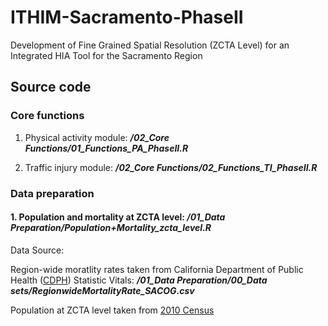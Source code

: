 # ITHIM-Sacramento-PhaseII
Development of Fine Grained Spatial Resolution (ZCTA Level) for an Integrated HIA Tool for the Sacramento Region

## Source code ##

### Core functions ###

1. Physical activity module: ***/02_Core Functions/01_Functions_PA_PhaseII.R***

2. Traffic injury module: ***/02_Core Functions/02_Functions_TI_PhaseII.R***

### Data preparation ###

#### 1. Population and mortality at ZCTA level: ***/01_Data Preparation/Population+Mortality_zcta_level.R***

Data Source: 

Region-wide moratlity rates taken from California Department of Public Health ([CDPH](http://https://www.cdph.ca.gov/Programs/CHSI/Pages/Data-and-Statistics-.aspx)) Statistic Vitals: 
***/01_Data Preparation/00_Data sets/RegionwideMortalityRate_SACOG.csv***

Population at ZCTA level taken from [2010 Census](https://www.census.gov/programs-surveys/decennial-census/decade.2010.html)

